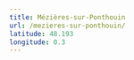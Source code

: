 ```yaml
---
title: Mézières-sur-Ponthouin
url: /mezieres-sur-ponthouin/
latitude: 48.193
longitude: 0.3
---
```

